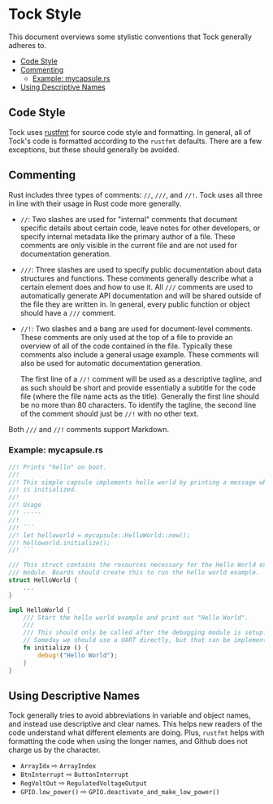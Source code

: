 Tock Style
==========

This document overviews some stylistic conventions that Tock generally adheres
to.

<!-- npm i -g markdown-toc; markdown-toc -i Style.md -->

<!-- toc -->

<!-- Build table of contents with tools/toc.sh -->

- [Code Style](#code-style)
- [Commenting](#commenting)
  - [Example: mycapsule.rs](#example-mycapsulers)
- [Using Descriptive Names](#using-descriptive-names)

<!-- tocstop -->

## Code Style

Tock uses [rustfmt](https://github.com/rust-lang/rustfmt) for source code style
and formatting. In general, all of Tock's code is formatted according to the
`rustfmt` defaults. There are a few exceptions, but these should generally be
avoided.

## Commenting

Rust includes three types of comments: `//`, `///`, and `//!`. Tock uses all
three in line with their usage in Rust code more generally.

- `//`: Two slashes are used for "internal" comments that document specific
  details about certain code, leave notes for other developers, or specify
  internal metadata like the primary author of a file. These comments are only
  visible in the current file and are not used for documentation generation.

- `///`: Three slashes are used to specify public documentation about data
  structures and functions. These comments generally describe what a certain
  element does and how to use it. All `///` comments are used to automatically
  generate API documentation and will be shared outside of the file they are
  written in. In general, every public function or object should have a `///`
  comment.

- `//!`: Two slashes and a bang are used for document-level comments. These
  comments are only used at the top of a file to provide an overview of all of
  the code contained in the file. Typically these comments also include a
  general usage example. These comments will also be used for automatic
  documentation generation.

  The first line of a `//!` comment will be used as a descriptive tagline, and
  as such should be short and provide essentially a subtitle for the code file
  (where the file name acts as the title). Generally the first line should be
  no more than 80 characters. To identify the tagline, the second line of the
  comment should just be `//!` with no other text.

Both `///` and `//!` comments support Markdown.

### Example: mycapsule.rs

```rust
//! Prints "hello" on boot.
//!
//! This simple capsule implements hello world by printing a message when it
//! is initialized.
//!
//! Usage
//! -----
//!
//! ```
//! let helloworld = mycapsule::HelloWorld::new();
//! helloworld.initialize();
//! ```

/// This struct contains the resources necessary for the Hello World example
/// module. Boards should create this to run the hello world example.
struct HelloWorld {
    ...
}

impl HelloWorld {
    /// Start the hello world example and print out "Hello World".
    ///
    /// This should only be called after the debugging module is setup.
    // Someday we should use a UART directly, but that can be implemented later.
    fn initialize () {
        debug!("Hello World");
    }
}
```

## Using Descriptive Names

Tock generally tries to avoid abbreviations in variable and object names, and
instead use descriptive and clear names. This helps new readers of the code
understand what different elements are doing. Plus, `rustfmt` helps with
formatting the code when using the longer names, and Github does not charge us
by the character.

- `ArrayIdx` ⇨ `ArrayIndex`
- `BtnInterrupt` ⇨ `ButtonInterrupt`
- `RegVoltOut` ⇨ `RegulatedVoltageOutput`
- `GPIO.low_power()` ⇨ `GPIO.deactivate_and_make_low_power()`
